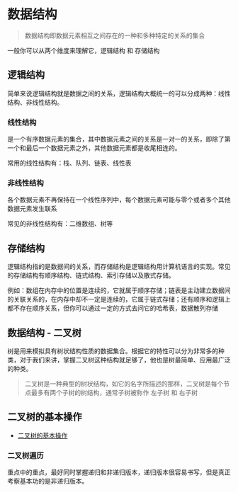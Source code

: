 # 数据结构

> 数据结构即数据元素相互之间存在的一种和多种特定的关系的集合

一般你可以从两个维度来理解它，逻辑结构 和 存储结构

## 逻辑结构

简单来说逻辑结构就是数据之间的关系，逻辑结构大概统一的可以分成两种：线性结构、非线性结构。

### 线性结构

是一个有序数据元素的集合，其中数据元素之间的关系是一对一的关系，即除了第一个和最后一个数据元素之外，其他数据元素都是收尾相连的。

常用的线性结构有：栈、队列、链表、线性表

### 非线性结构

各个数据元素不再保持在一个线性序列中，每个数据元素可能与零个或者多个其他数据元素发生联系

常见的非线性结构有：二维数组、树等

## 存储结构

逻辑结构指的是数据间的关系，而存储结构是逻辑结构用计算机语言的实现。常见的存储结构有顺序结构、链式结构、索引存储以及散式存储。

例如：数组在内存中的位置是连续的，它就属于顺序存储；链表是主动建立数据间的关联关系的，在内存中却不一定是连续的，它属于链式存储；还有顺序和逻辑上都不存在顺序关系，但你可以通过一定的方式去问它的哈希表，数据散列存储

## 数据结构 - 二叉树

树是用来模拟具有树状结构性质的数据集合。根据它的特性可以分为非常多的种类，对于我们来讲，掌握二叉树这种结构就足够了，他也是树最简单、应用最广泛的种类。

> 二叉树是一种典型的树状结构，如它的名字所描述的那样，二叉树是每个节点最多有两个子树的树结构，通常子树被称作 左子树 和 右子树

## 二叉树的基本操作

* [二叉树的基本操作]()

### 二叉树遍历

重点中的重点，最好同时掌握递归和非递归版本，递归版本很容易书写，但是真正考察基本功的是非递归版本。

